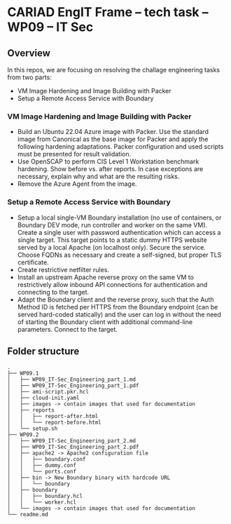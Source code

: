 # CARIAD EngIT Frame – tech task – WP09 – IT Sec

## Overview
In this repos, we are focusing on resolving the challage engineering tasks from two parts:
- VM Image Hardening and Image Building with Packer
- Setup a Remote Access Service with Boundary

### VM Image Hardening and Image Building with Packer

- Build an Ubuntu 22.04 Azure image with Packer. Use the standard image from Canonical as the base image for Packer and apply the following hardening adaptations. Packer configuration and used scripts must be presented for result validation.
- Use OpenSCAP to perform CIS Level 1 Workstation benchmark hardening. Show before vs. after reports. In case exceptions are necessary, explain why and what are the resulting risks.
- Remove the Azure Agent from the image.

### Setup a Remote Access Service with Boundary
- Setup a local single-VM Boundary installation (no use of containers, or Boundary DEV mode, run controller and worker on the same VM). Create a single user with password authentication which can access a single target. This target points to a static dummy HTTPS website served by a local Apache (on localhost only). Secure the service. Choose FQDNs as necessary and create a self-signed, but proper TLS certificate.
- Create restrictive netfilter rules.
- Install an upstream Apache reverse proxy on the same VM to restrictively allow inbound API connections for authentication and connecting to the target.
- Adapt the Boundary client and the reverse proxy, such that the Auth Method ID is fetched per HTTPS from the Boundary endpoint (can be served hard-coded statically) and the user can log in without the need of starting the Boundary client with additional command-line parameters. Connect to the target.
  
## Folder structure
```
.
├── WP09.1
│   ├── WP09_IT-Sec_Engineering_part_1.md
│   ├── WP09_IT-Sec_Engineering_part_1.pdf
│   ├── ami-script.pkr.hcl
│   ├── cloud-init.yaml
│   ├── images -> contain images that used for documentation
│   ├── reports
│   │   ├── report-after.html
│   │   └── report-before.html
│   └── setup.sh
├── WP09.2
│   ├── WP09_IT-Sec_Engineering_part_2.md
│   ├── WP09_IT-Sec_Engineering_part_2.pdf
│   ├── apache2 -> Apache2 configuration file
│   │   ├── boundary.conf
│   │   ├── dummy.conf
│   │   └── ports.conf
│   ├── bin -> New Boundary binary with hardcode URL
│   │   └── boundary
│   ├── boundary
│   │   ├── boundary.hcl
│   │   └── worker.hcl
│   └── images -> contain images that used for documentation
└── readme.md
```